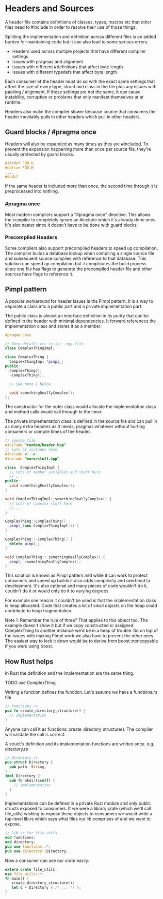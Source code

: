 # Headers and Sources

A header file contains definitions of classes, types, macros etc that other files need to #include in order to resolve their use of those things.

Splitting the implementation and definition across different files is an added burden for maintaining code but it can also lead to some serious errors.

* Headers used across multiple projects that have different compiler settings
* Issues with pragmas and alignment
* Issues with different #definitions that affect byte length
* Issues with different typedefs that affect byte length

Each consumer of the header must do so with the exact same settings that affect the size of every type, struct and class in the file plus any issues with packing / alignment. If these settings are not the same, it can cause instability, corruption or problems that only manifest themselves at at runtime.

Headers also make the compiler slower because source that consumes the header inevitably pulls in other headers which pull in other headers.

## Guard blocks / #pragma once

Headers will also be expanded as many times as they are #included. To prevent the expansion happening more than once per source file, they're usually protected by guard blocks.

```c++
#ifndef FOO_H
#define FOO_H
....
#endif
```

If the same header is included more than once, the second time through it is preprocessed into nothing.

### #pragma once

Most modern compilers support a "#pragma once" directive. This allows the compiler to completely ignore an #include which it's already done ones. It's also neater since it doesn't have to be done with guard blocks.

### Precompiled Headers

Some compilers also support precompiled headers to speed up compilation. The compiler builds a database lookup when compiling a single source file and subsequent source compiles with reference to that database. This solution can speed up compilation but it complicates the build process since one file has flags to generate the precompiled header file and other sources have flags to reference it.

## Pimpl pattern

A popular workaround for header issues is the Pimpl pattern. It is a way to separate a class into a public part and a private implementation part.

The public class is almost an interface definition in its purity that can be defined in the header with minimal dependencies. It forward references the implementation class and stores it as a member:

```c++
#pragma once

// Gory details are in the .cpp file
class ComplexThingImpl;

class ComplexThing {
  ComplexThingImpl *pimpl_;
public:
  ComplexThing();
  ~ComplexThing();

  // See note 1 below

  void somethingReallyComplex();
};
```

The constructor for the outer class would allocate the implementation class and method calls would call through to the inner.

The private implementation class is defined in the source file and can pull in as many extra headers as it needs, pragmas whatever without hurting consumers or compile times of the header.

```c++
// source file
#include "random/header.hpp"
// Lots of includes here
#include <...>
#include "more/stuff.hpp"

class  ComplexThingImpl {
  // Lots of member variables and stuff here
  // ...
public:
  void somethingReallyComplex();
}

void ComplexThingImpl::somethingReallyComplex() {
  // Lots of complex stuff here
  // ...
}

ComplexThing::ComplexThing() :
  pimpl_(new ComplexThingImpl()) {
}

ComplexThing::~ComplexThing() {
  delete pimpl_;
}

void ComplexThing:: somethingReallyComplex() {
  pimpl_->somethingReallyComplex();
}
```

This solution is known as Pimpl pattern and while it can work to protect consumers and speed up builds it also adds complexity and overhead to development. It's also optional and many pieces of code wouldn't do it, couldn't do it or would only do it to varying degrees.

For example one reason it couldn't be used is that the implementation class is heap allocated. Code that creates a lot of small objects on the heap could contribute to heap fragmentation.

Note 1: Remember the rule of three? That applies to this object too. The example doesn't show it but if we copy constructed or assigned ComplexThing to another instance we'd be in a heap of trouble. So on top of the issues with making PImpl work we also have to prevent the other ones. The easiest way to lock it down would be to derive from boost::noncopyable if you were using boost.

## How Rust helps

In Rust the definition and the implementation are the same thing.

TODO use ComplexThing

Writing a function defines the function. Let's assume we have a functions.rs file

```rust
// functions.rs
pub fn create_directory_structure() {
  // Implementation
}
```

Anyone can call it as functions::create_directory_structure(). The compiler will validate the call is correct.

A struct's definition and its implementation functions are written once. e.g. directory.rs

```rust
// directory.rs
pub struct Directory {
  pub path: String,
}
impl Directory {
  pub fn mkdir(&self) {
    // implementation
  }
}
```

Implementations can be defined in a private Rust module and only public structs exposed to consumers.
If we were a library crate (which we'll call file_utils) wishing to expose these objects to consumers we would write a top-level lib.rs which says what files our lib comprises of and we want to expose.

```rust
// lib.rs for file_utils
mod functions;
mod directory;
pub use functions::*;
pub use directory::Directory;
```

Now a consumer can use our crate easily:

```rust
extern crate file_utils;
use file_utils::*;
fn main() {
   create_directory_structure();
   let d = Directory { /* ... */ };
}
```
